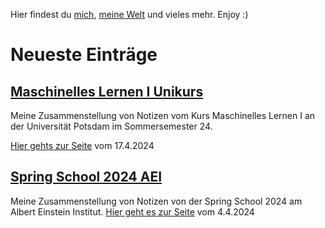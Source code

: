 
Hier findest du [mich](About_Me.md), [meine Welt](Blog.md) und vieles mehr.
Enjoy :)

# Neueste Einträge

## [Maschinelles Lernen I Unikurs](Blog/Maschinelles_Lernen_I.md)

Meine Zusammenstellung von Notizen vom Kurs Maschinelles Lernen I an der Universität Potsdam im Sommersemester 24.

[Hier gehts zur Seite](https://christiang7.github.io/Maschinelles-Lernen-I/) vom 17.4.2024

## [Spring School 2024 AEI](Blog/Spring-school-2024.md)

Meine Zusammenstellung von Notizen von der Spring School 2024 am Albert Einstein Institut.
[Hier geht es zur Seite](https://christiang7.github.io/Spring-School-2024/#/) vom 4.4.2024

<div hidden>
*

*

*

*

*

*

*

*

*

*

*

*

*

*

*

*

*

*

python3 -m http.server 3000

Blog (2)
- [ ] [[Physik:1»Bunte-Formeln:0»InT]] mit dem Github repo verbinden
- [ ] [[Physik:2»Schrödingers Katze in Farbe:0»InT]]
Next (2)
Planning (2)
- [ ] einige private Dinge veröffentlichen
	- [ ] HSP Orga mit Website, vielleicht Artikel dafür
	- [ ] Vita veröffentlichen
Backlog
- [ ] Eine Suche einfügen auf Seite
	- [*] Suche eingefügt
	- [ ] Suche funktioniert nur auf der Hauptseite, findet keine Einträge auf den Unterseiten
- [ ] Blog so ähnlich gestalten wie  Nils Vu  https://nilsvu.de/
	- [ ] Masonry https://masonry.desandro.com/
- [ ] den Blog in ein [[Zettelkasten:1»Gedankenspeicher-Einrichtung:1»Digital Garden:0»InT]] umwandeln?
	- [ ] bzw einfach kurz darüber schreiben und das mein Zettelkastensystem nicht kompatibel ist
- [ ] Blog Eintrag über die Konditionierung in beide Richtungen für das Gute und oder für das Böse
	- [ ] WEB Uhrwerk Orange (Film) - Wikipedia   https://de.wikipedia.org/wiki/Uhrwerk_Orange_(Film)
- [ ] [[Naturwissenschaften und Instrumentarien:2»Energieversorgung und ihre Begrenztheit:0»InT]]
- [ ] vielleicht Streaming wie hier Über PHYSICSoh - Twitch https://www.twitch.tv/physicsoh/about PhysicsOH - YouTube  https://www.youtube.com/@PhysicsOH/videos Influencer werden für Physik
- [ ] [[Physik:1»Github oder ähnliche Angebote für physikalische, soziale, philosophische Probleme benutzen:0»InT]]
- [ ] [[Zettelkasten:1»Gedankenspeicher-Einrichtung:2»Kanboard als Liste:0»InT]] wie im Alltag zu benutzen
- [ ] einen Blog über today i learned machen
- [ ] [[Zettelkasten:2»Bedingungen der Freiheit:0»InT]]
- [ ] make logo from this picture photo 2021-06-07 21-25-02.jpg with diffusion program
- [ ] [[Zettelkasten:1»Gedankenspeicher-Einrichtung:2»Entscheidungsproblem:0»InT]] darüber mal schreiben
- [ ] Musik mit Geschichten aufschreiben, das auf dem Blog machen
- [ ] [[Zettelkasten:2»Interaktion mit der heutigen Welt:0»InT]]
- [ ] [[Physik:2»Überall ist die Welt vorhanden:0»InT]]
- [ ] [[Zettelkasten:2»Lebensformen als Plattform:0»InT]]
- [ ] [[Zettelkasten:2»Aloy Klon von Horizon Forbidden West:0»InT]] Artikel darüber schreiben
- [ ] [[Zettelkasten:2»Die-Welt-in-der-Dynamik-erkennen]]
- [ ] [[Zettelkasten:2»Warum die Leere zu viel Aufmerksamkeit auf sich zieht:0»InT]]
- [ ] [[Zettelkasten:2»Weißes Blatt]]
- [ ] [[Zettelkasten:2»Geistiger Prozess der Verzweiflung und Zweifel:0»InT]]
- [ ] [[Zettelkasten:2»Die einfachste Bewegung]]
- [ ] [[Zettelkasten:2»Erklärung zur Abneigung und Gegnerbildung]]
- [ ] - Artikel über Kinder und Lebensfragen in der Philosophie [[Philosophie:Philosophy with children.pdf]]
- [ ] [[Zettelkasten:2»Gibt es wirklich ein Schicksal, was durch höhere Mächte hervorgerufen wirdß.:0»InT]]
- [ ] [[Zettelkasten:2»Erklärung zur Abneigung und Gegnerbildung]]
- [ ] [[Zettelkasten:2»Wie Umgehen mit anderen Meinungen wenn sie der Allgemeinheit schädigt]]
- [ ] [[Zettelkasten:1»Pfad Hochsensibilität HSP:2»HSP alles nur Übergänger:0»InT]]
- [ ] Idee die für einen digital Garden geeignet wären bzw Artikel können so markiert werden
	- [ ] Für meinen Blog die Scannerecke(Scannermenge) einrichten. Links die ich am Tag finde auf dem Blog veröffentlichen.
	- [ ] Für den Blog eine Quatschecke(Probierecke) einrichten. Beliebige Sachen mal ausprobieren, kein fertiges Produkt.
- [ ] [[Zettelkasten:2»Warum heimkehren wollenß Stargate Universe]]
- [ ] [[Philosophie:Don’t take life so seriously - Montaigne’s lessons on the inner life.pdf:0»InT]]

</div>
